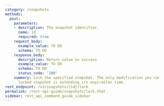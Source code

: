 ```yaml
---
category: /snapshots
methods:
  post:
    parameters:
    - description: The snapshot identifier.
      name: id
      required: true
    request_body:
      example_value: TO DO
      schema: TO DO
    response_body:
      description: Return value on success
      example_value: TO DO
      schema: TO DO
      status_code: '200'
    summary: Lock the specified snapshot. The only modification you can make to a
      locked snapshot is extending its expiration time.
rest_endpoint: /v3/snapshots/{id}/lock
permalink: /rest-api-guide/snapshots/lock.html
sidebar: rest_api_command_guide_sidebar
---
```

